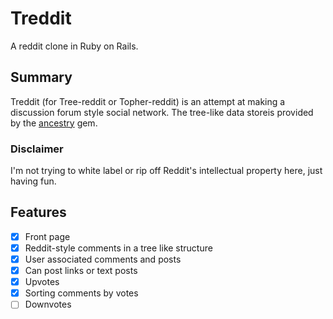 Treddit
=======

A reddit clone in Ruby on Rails.

## Summary

Treddit (for Tree-reddit or Topher-reddit) is an attempt at making a discussion forum style social network. The tree-like data storeis provided by the [ancestry](https://github.com/stefankroes/ancestry) gem.

### Disclaimer

I'm not trying to white label or rip off Reddit's intellectual property here, just having fun.

## Features

- [x] Front page
- [x] Reddit-style comments in a tree like structure
- [x] User associated comments and posts
- [x] Can post links or text posts
- [x] Upvotes
- [x] Sorting comments by votes
- [ ] Downvotes
